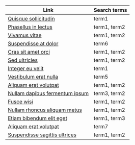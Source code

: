 | Link                                                                              | Search terms |
| --------------------------------------------------------------------------------- | ------------ |
| [Quisque sollicitudin](https://www.google.com/search?q=somequeryhere1)            | term1        |
| [Phasellus in lectus](https://www.google.com/search?q=somequeryhere2)             | term1, term2 |
| [Vivamus vitae](https://www.google.com/search?q=somequeryhere3)                   | term1, term2 |
| [Suspendisse at dolor](https://www.google.com/search?q=somequeryhere4)            | term6        |
| [Cras sit amet orci](https://www.google.com/search?q=somequeryhere5)              | term1, term2 |
| [Sed ultricies](https://www.google.com/search?q=somequeryhere6)                   | term1, term2 |
| [Integer eu velit](https://www.google.com/search?q=somequeryhere7)                | term1        |
| [Vestibulum erat nulla](https://www.google.com/search?q=somequeryhere8)           | term5        |
| [Aliquam erat volutpat](https://www.google.com/search?q=somequeryhere9)           | term1, term2 |
| [Nullam dapibus fermentum ipsum](https://www.google.com/search?q=somequeryhere10) | term3, term2 |
| [Fusce wisi](https://www.google.com/search?q=somequeryhere11)                     | term1, term2 |
| [Nullam rhoncus aliquam metus](https://www.google.com/search?q=somequeryhere12)   | term1, term2 |
| [Etiam bibendum elit eget](https://www.google.com/search?q=somequeryhere13)       | term1, term3 |
| [Aliquam erat volutpat](https://www.google.com/search?q=somequeryhere14)          | term7        |
| [Suspendisse sagittis ultrices](https://www.google.com/search?q=somequeryhere15)  | term1, term2 |
